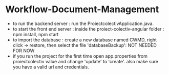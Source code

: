 # Workflow-Document-Management

- to run the backend server :
  run the ProiectcolectivApplication.java.
- to start the front end server : 
  inside the proiect-colectiv-angular folder : npm install, npm start
- to import the database :
  create a new database named CWMD, right click -> restore,
  then select the file 'databaseBackup': NOT NEEDED FOR NOW
- if you run the project for the first time open app.properties from 
  proiectcolectiv value and change 'update' to 'create'. also make sure 
  you have a valid url and credentials.